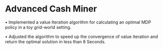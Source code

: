 # Advanced Cash Miner

•	Implemented a value Iteration algorithm for calculating an optimal MDP policy in a toy grid-world setting.

•  Adjusted the algorithm to speed up the convergence of value iteration and return the optimal solution in less than 8 Seconds.
